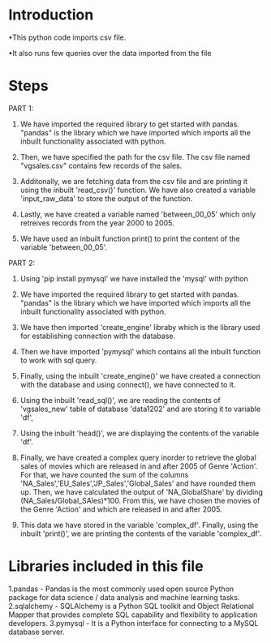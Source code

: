 # Introduction
•This python code imports csv file.

•It also runs few queries over the data imported from the file

# Steps
PART 1:
1. We have imported the required library to get started with pandas. "pandas" is the library which we have imported which imports all the inbuilt functionality associated with python.

2. Then, we have specified the path for the csv file. The csv file named "vgsales.csv" contains few records of the sales.

3. Additonally, we are fetching data from the csv file and are printing it using the inbuilt 'read_csv()' function. We have also created a variable 'input_raw_data' to store the output of the function.

4. Lastly, we have created a variable named 'between_00_05' which only retreives records from the year 2000 to 2005. 

5. We have used an inbuilt function print() to print the content of the variable 'between_00_05'.

PART 2:
1. Using 'pip install pymysql' we have installed the 'mysql' with python

2. We have imported the required library to get started with pandas. "pandas" is the library which we have imported which imports all the inbuilt functionality associated with python.

3. We have then imported 'create_engine' libraby which is the library used for establishing connection with the database.

4. Then we have imported 'pymysql' which contains all the inbuilt function to work with sql query.

5. Finally, using the inbuilt 'create_engine()' we have created a connection with the database and using connect(), we have connected to it.

6. Using the inbuilt 'read_sql()', we are reading the contents of 'vgsales_new' table of database 'data1202' and are storing it to variable 'df',

7. Using the inbuilt 'head()', we are displaying the contents of the variable 'df'.

8. Finally, we have created a complex query inorder to retrieve the global sales of movies which are released in and after 2005 of Genre 'Action'. For that, we have counted the sum of the columns 'NA_Sales','EU_Sales','JP_Sales','Global_Sales' and have rounded them up. Then, we have calculated the output of 'NA_GlobalShare' by dividing (NA_Sales/Global_SAles)*100. From this, we have chosen the movies of the Genre 'Action' and which are released in and after 2005.

9. This data we have stored in the variable 'complex_df'. Finally, using the inbuilt 'print()', we are printing the contents of the variable 'complex_df'.

# Libraries included in this file
1.pandas - Pandas is the most commonly used open source Python package for data science / data analysis and machine learning tasks.
2.sqlalchemy - SQLAlchemy is a Python SQL toolkit and Object Relational Mapper that provides complete SQL capability and flexibility to application developers.
3.pymysql - It is a Python interface for connecting to a MySQL database server.

